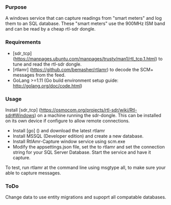 ### Purpose
A windows service that can capture readings from "smart meters" and log them to an SQL database. These "smart meters" use the 900MHz ISM band and can be read by a cheap rtl-sdr dongle.


### Requirements

- [sdr_tcp] (https://manpages.ubuntu.com/manpages/trusty/man1/rtl_tcp.1.html) to tune and read the rtl-sdr dongle.
- [rtlamr] (https://github.com/bemasher/rtlamr) to decode the SCM+ messages from the feed.
- GoLang >=1.11 (Go build environment setup guide: http://golang.org/doc/code.html)

### Usage
Install  [sdr_tcp] (https://osmocom.org/projects/rtl-sdr/wiki/Rtl-sdr#Windows) on a machine running the sdr-dongle.  This can be installed on its own device if configure to allow remote connections.

- Install [go] () and download the latest rtlamr
- Install MSSQL (Developer edition) and create a new database.
- Install RtlAmr-Capture window service using scm.exe
- Modify the appsettings.json file, set the to rtlamr and set the connection string for your SQL Server Database.  Start the service and have it capture.

To test,  run rtlamr at the command line using msgtype all, to make sure your able to capture messages.

### ToDo
Change data to use entity migrations and supoprt all compatable databases.